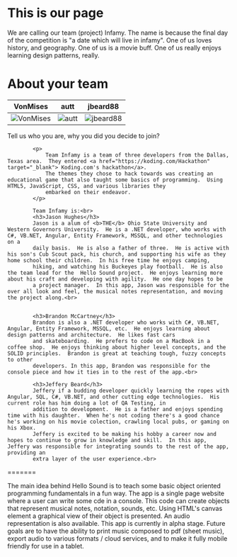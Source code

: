 This is our page
================

We are calling our team (project) Infamy.  The name is because the final day of the competition is "a date which will live in infamy".  One of us loves history, and geography.  One of us is a movie buff.  One of us really enjoys learning design patterns, really.


About your team
===========================

| VonMises | autt | jbeard88
|--- |--- |---
| ![VonMises](https://pbs.twimg.com/profile_images/378800000101590829/6222d96c72223b0776fa52ff73a15886.jpeg) | ![autt]() | ![jbeard88]() 

Tell us who you are, why you did you decide to join?

            <p>
                Team Infamy is a team of three developers from the Dallas, Texas area.  They entered <a href="https://koding.com/Hackathon" target="_blank"> Koding.com's hackathon</a>.
                The themes they chose to hack towards was creating an educational game that also taught some basics of programming.  Using HTML5, JavaScript, CSS, and various libraries they
                embarked on their endeavor.
            </p>

            Team Infamy is:<br>
            <h3>Jason Hughes</h3>
            Jason is a alum of <b>THE</b> Ohio State University and Western Governors University.  He is a .NET developer, who works with C#, VB.NET, Angular, Entity Framework, MSSQL, and other technologies on a
            daily basis.  He is also a father of three.  He is active with his son's Cub Scout pack, his church, and supporting his wife as they home school their children.  In his free time he enjoys camping,
            hiking, and watching his Buckeyes play football.  He is also the team lead for the  Hello Sound project.  He enjoys learning more about his craft and developing with agility.  He one day hopes to be
            a project manager.  In this app, Jason was responsible for the over all look and feel, the musical notes representation, and moving the project along.<br>


            <h3>Brandon McCartney</h3>
            Brandon is also a .NET developer who works with C#, VB.NET, Angular, Entity Framework, MSSQL, etc.  He enjoys learning about design patterns and architecture.  He likes fast cars
            and skateboarding.  He prefers to code on a MacBook in a coffee shop.  He enjoys thinking about higher level concepts, and the SOLID principles.  Brandon is great at teaching tough, fuzzy concepts to other
            developers. In this app, Brandon was responsible for the console piece and how it ties in to the rest of the app.<br>

            <h3>Jeffery Beard</h3>
            Jeffery if a budding developer quickly learning the ropes with Angular, SQL, C#, VB.NET, and other cutting edge technologies.  His current role has him doing a lot of QA Testing, in
            addition to development.  He is a father and enjoys spending time with his daughter.  When he's not coding there's a good chance he's working on his movie colection, crawling local pubs, or gaming on his Xbox.
            Jeffery is excited to be making his hobby a career now and hopes to continue to grow in knowledge and skill.  In this app, Jeffery was responsible for integrating sounds to the rest of the app, providing an
            extra layer of the user experience.<br>
=======
            <p>
                The main idea behind Hello Sound is to teach some basic object oriented programming fundamentals in a fun way.  The app is a single page website where a user can
                write some cde in a console. This code can create objects that represent musical notes, notation, sounds, etc.  Using HTML's canvas element a graphical view of their object is presented.  An audio
                representation is also available.  This app is currently in alpha stage.  Future goals are to have the ability to print music composed to pdf (sheet music), export audio to various formats / cloud
                services, and to make it fully mobile friendly for use in a tablet.
            </p>
